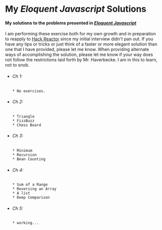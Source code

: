 # My *Eloquent Javascript* Solutions
#### My solutions to the problems presented in [*Eloquent Javascript*](http://eloquentjavascript.net/)
I am performing these exercise both for my own growth and in preparation to reapply to [Hack Reactor](http://www.hackreactor.com) since my initial interview didn't pan out. If you have any tips or tricks or just think of a faster or more elegant solution than one that I have provided, please let me know. When providing alternate ways of accomplishing the solution, please let me know if your way does not follow the restrictions laid forth by Mr. Haverbecke. I am in this to learn, not to snob. 

* ###### Ch 1: 
      * No exercises.
      
* ###### Ch 2:
      * Triangle
      * FizzBuzz
      * Chess Board
            
* ###### Ch 3:
      * Minimum
      * Recursion
      * Bean Counting
      
* ###### Ch 4:
      * Sum of a Range
      * Reversing an Array
      * A list
      * Deep Comparison

* ###### Ch 5:
      * working...
